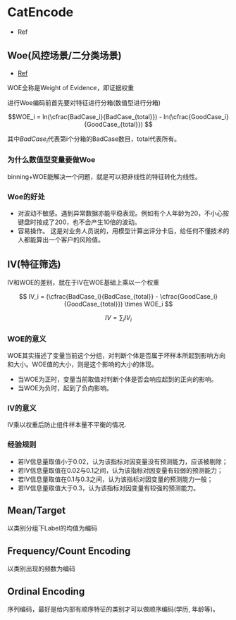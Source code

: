 # CatEncode

- Ref
  
## Woe(风控场景/二分类场景)

- [Ref](https://zhuanlan.zhihu.com/p/146476834)

WOE全称是Weight of Evidence，即证据权重

进行Woe编码前首先要对特征进行分箱(数值型进行分箱)

$$WOE_i = ln(\cfrac{BadCase_i}{BadCase_{total}}) - ln(\cfrac{GoodCase_i}{GoodCase_{total}}) $$

其中$BadCase_i$代表第i个分箱的BadCase数目，total代表所有。

### 为什么数值型变量要做Woe

binning+WOE能解决一个问题，就是可以把非线性的特征转化为线性。

### Woe的好处

- 对波动不敏感。遇到异常数据亦能平稳表现。例如有个人年龄为20，不小心按键盘时按成了200，也不会产生10倍的波动。
- 容易操作。 这是对业务人员说的，用模型计算出评分卡后，给任何不懂技术的人都能算出一个客户的风险值。

## IV(特征筛选)
IV和WOE的差别，就在于IV在WOE基础上乘以一个权重

$$
IV_i = (\cfrac{BadCase_i}{BadCase_{total}} - \cfrac{GoodCase_i}{GoodCase_{total}}) \times WOE_i 
$$

$$
IV = \sum_i IV_i
$$

### WOE的意义
WOE其实描述了变量当前这个分组，对判断个体是否属于坏样本所起到影响方向和大小。WOE值的大小，则是这个影响的大小的体现。
- 当WOE为正时，变量当前取值对判断个体是否会响应起到的正向的影响。
- 当WOE为负时，起到了负向影响。

### IV的意义
IV乘以权重后防止组件样本量不平衡的情况.

### 经验规则
- 若IV信息量取值小于0.02，认为该指标对因变量没有预测能力，应该被剔除；
- 若IV信息量取值在0.02与0.1之间，认为该指标对因变量有较弱的预测能力；
- 若IV信息量取值在0.1与0.3之间，认为该指标对因变量的预测能力一般；
- 若IV信息量取值大于0.3，认为该指标对因变量有较强的预测能力。

## Mean/Target
以类别分组下Label的均值为编码

## Frequency/Count Encoding
以类别出现的频数为编码

## Ordinal Encoding
序列编码，最好是给内部有顺序特征的类别才可以做顺序编码(学历, 年龄等)。